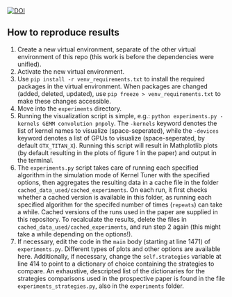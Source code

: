 [![DOI](https://zenodo.org/badge/335266940.svg)](https://zenodo.org/badge/latestdoi/335266940)

## How to reproduce results
1. Create a new virtual environment, separate of the other virtual environment of this repo (this work is before the dependencies were unified). 
2. Activate the new virtual environment. 
3. Use `pip install -r venv_requirements.txt` to install the required packages in the virtual environment. When packages are changed (added, deleted, updated), use `pip freeze > venv_requirements.txt` to make these changes accessible. 
4. Move into the `experiments` directory.
5. Running the visualization script is simple, e.g.: `python experiments.py -kernels GEMM convolution pnpoly`. The `-kernels` keyword denotes the list of kernel names to visualize (space-seperated), while the `-devices` keyword denotes a list of GPUs to visualize (space-seperated, by default `GTX_TITAN_X`). Running this script will result in Mathplotlib plots (by default resulting in the plots of figure 1 in the paper) and output in the terminal. 
6. The `experiments.py` script takes care of running each specified algorithm in the simulation mode of Kernel Tuner with the specified options, then aggregates the resulting data in a cache file in the folder `cached_data_used/cached_experiments`. On each run, it first checks whether a cached version is available in this folder, as running each specified algorithm for the specifed number of times (`repeats`) can take a while. Cached versions of the runs used in the paper are supplied in this repository. To recalculate the results, delete the files in `cached_data_used/cached_experiments`, and run step 2 again (this might take a while depending on the options!). 
7. If necessary, edit the code in the `main` body (starting at line 1471) of `experiments.py`. Different types of plots and other options are available here. Additionally, if necessary, change the `self.strategies` variable at line 414 to point to a dictionary of choice containing the strategies to compare. An exhaustive, descripted list of the dictionaries for the strategies comparisons used in the prospective paper is found in the file `experiments_strategies.py`, also in the `experiments` folder. 
